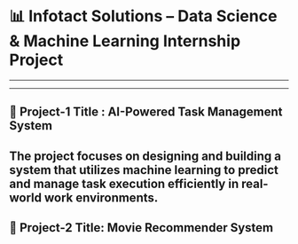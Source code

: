 # 📊 Infotact Solutions – Data Science & Machine Learning Internship Project
-----
-----
## 🧠 Project-1 Title : AI-Powered Task Management System

The project focuses on designing and building a system that utilizes machine learning to predict and manage task execution efficiently in real-world work environments.
----
## 🧠 Project-2 Title: Movie Recommender System
